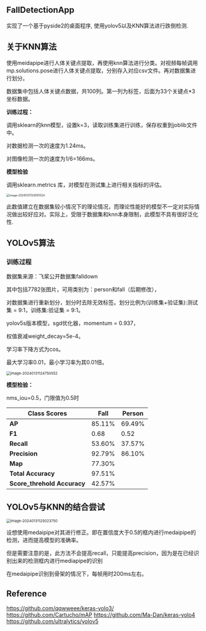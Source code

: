 ## FallDetectionApp

实现了一个基于pyside2的桌面程序, 使用yolov5以及KNN算法进行跌倒检测.

## 关于KNN算法

使用meidapipe进行人体关键点提取，再使用knn算法进行分类。对视频每帧调用mp.solutions.pose进行人体关键点提取，分别存入对应csv文件。再对数据集进行划分。

数据集中包括人体关键点数据，共100列。第一列为标签，后面为33个关键点*3坐标数据。

**训练过程：**

调用sklearn的knn模型，设置k=3，读取训练集进行训练，保存权重到joblib文件中。

对数据检测一次的速度为1.24ms。

对图像检测一次的速度为1/6=166ms。

**模型检验**

调用sklearn.metrics 库，对模型在测试集上进行相关指标的评估。

<img src="C:\Users\userlzj\AppData\Roaming\Typora\typora-user-images\image-20240131124555524.png" alt="image-20240131124555524" style="zoom:50%;" />



此数值建立在数据集较小情况下的理论情况，而理论性能好的模型不一定对实际情况做出较好应对。实际上，受限于数据集和knn本身限制，此模型不具有很好泛化性. 



## YOLOv5算法

### 训练过程

数据集来源：飞桨公开数据集falldown

其中包括7782张图片，可用类别为：person和fall（后期修改），

对数据集进行重新划分，划分时去除无效标签。划分比例为(训练集+验证集):测试集 = 9:1，训练集:验证集 = 9:1。



yolov5s版本模型，sgd优化器，momentum = 0.937，

权值衰减weight_decay=5e-4。

学习率下降方式为cos。

最大学习率0.01，最小学习率为其0.01倍。

<img src="C:\Users\userlzj\AppData\Roaming\Typora\typora-user-images\image-20240131124750552.png" alt="image-20240131124750552" style="zoom:67%;" />



**模型检验：**

nms_iou=0.5，门限值为0.5时

| **Class**  **Scores**       | **Fall** | **Person** |
| --------------------------- | -------- | ---------- |
| **AP**                      | 85.11%   | 69.49%     |
| **F1**                      | 0.68     | 0.52       |
| **Recall**                  | 53.60%   | 37.57%     |
| **Precision**               | 92.79%   | 86.10%     |
| **Map**                     | 77.30%   |            |
| **Total Accuracy**          | 97.51%   |            |
| **Score_threhold Accuracy** | 42.57%   |            |





## YOLOv5与KNN的结合尝试

<img src="C:\Users\userlzj\AppData\Roaming\Typora\typora-user-images\image-20240131125023750.png" alt="image-20240131125023750" style="zoom:67%;" />





设想使用medaipipe对其进行修正。即在置信度大于0.5的框内进行medaipipe的检测，进而提高模型的准确率。

但是需要注意的是，此方法不会提高recall，只能提高precision，因为是在已经识别出来的检测框内进行mediapipe的识别

在medaipipe识别到骨架的情况下，每帧用时200ms左右。



## Reference

https://github.com/qqwweee/keras-yolo3/
https://github.com/Cartucho/mAP
https://github.com/Ma-Dan/keras-yolo4
https://github.com/ultralytics/yolov5
